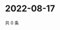 # 2022-08-17

共 0 条

<!-- BEGIN WEIBO -->
<!-- 最后更新时间 Wed Aug 17 2022 05:14:22 GMT+0800 (China Standard Time) -->

<!-- END WEIBO -->
